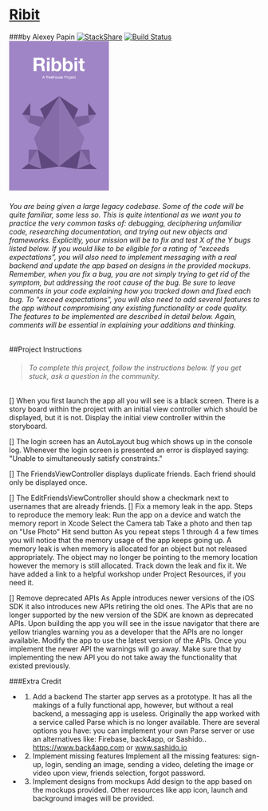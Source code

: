 # [Ribit](https://teamtreehouse.com/projects/debug-and-extend-a-large-codebase)
###by Alexey Papin  [![StackShare](https://img.shields.io/badge/tech-stack-0690fa.svg?style=flat)](https://stackshare.io/zzheads/zzheads-at-gmail-com) [![Build Status](https://travis-ci.org/Jintin/Swimat.svg?branch=master)](https://travis-ci.org/Jintin/Swimat)
<img src="Default.png" width="200">

<h6>
You are being given a large legacy codebase. Some of the code will be quite familiar, some less so. This is quite intentional as we want you to practice the very common tasks of: debugging, deciphering unfamiliar code, researching documentation, and trying out new objects and frameworks.
Explicitly, your mission will be to fix and test X of the Y bugs listed below. If you would like to be eligible for a rating of “exceeds expectations”, you will also need to implement messaging with a real backend and update the app based on designs in the provided mockups. Remember, when you fix a bug, you are not simply trying to get rid of the symptom, but addressing the root cause of the bug. Be sure to leave comments in your code explaining how you tracked down and fixed each bug.
To "exceed expectations", you will also need to add several features to the app without compromising any existing functionality or code quality. The features to be implemented are described in detail below. Again, comments will be essential in explaining your additions and thinking.
</h6>

##Project Instructions
><h6>To complete this project, follow the instructions below. If you get stuck, ask a question in the community.</h6>

[] When you first launch the app all you will see is a black screen. 
There is a story board within the project with an initial view controller which should be displayed, but it is not. Display the initial view controller within the storyboard.

[] The login screen has an AutoLayout bug which shows up in the console log. 
Whenever the login screen is presented an error is displayed saying: "Unable to simultaneously satisfy constraints."

[] The FriendsViewController displays duplicate friends. 
Each friend should only be displayed once.

[] The EditFriendsViewController should show a checkmark next to usernames that are already friends.
[] Fix a memory leak in the app. 
Steps to reproduce the memory leak:
Run the app on a device and watch the memory report in Xcode
Select the Camera tab
Take a photo and then tap on "Use Photo"
Hit send button As you repeat steps 1 through 4 a few times you will notice that the memory usage of the app keeps going up. A memory leak is when memory is allocated for an object but not released appropriately. The object may no longer be pointing to the memory location however the memory is still allocated. Track down the leak and fix it. We have added a link to a helpful workshop under Project Resources, if you need it.

[] Remove deprecated APIs
As Apple introduces newer versions of the iOS SDK it also introduces new APIs retiring the old ones. The APIs that are no longer supported by the new version of the SDK are known as deprecated APIs. Upon building the app you will see in the issue navigator that there are yellow triangles warning you as a developer that the APIs are no longer available. Modify the app to use the latest version of the APIs. Once you implement the newer API the warnings will go away. Make sure that by implementing the new API you do not take away the functionality that existed previously.

###Extra Credit

- 1) Add a backend
The starter app serves as a prototype. It has all the makings of a fully functional app, however, but without a real backend, a messaging app is useless. Originally the app worked with a service called Parse which is no longer available. There are several options you have: you can implement your own Parse server or use an alternatives like: Firebase, back4app, or Sashido.. https://www.back4app.com or www.sashido.io

- 2) Implement missing features
Implement all the missing features: sign-up, login, sending an image, sending a video, deleting the image or video upon view, friends selection, forgot password.

- 3) Implement designs from mockups
Add design to the app based on the mockups provided. Other resources like app icon, launch and background images will be provided.
